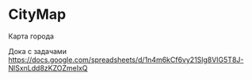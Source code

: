 # CityMap
Карта города

Дока с задачами
https://docs.google.com/spreadsheets/d/1n4m6kCf6vy21Slg8VIG5T8J-NlSxnLdd8zKZOZmeIxQ
